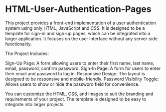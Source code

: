 # HTML-User-Authentication-Pages
This project provides a front-end implementation of a user authentication system using only HTML, JavaScript and CSS. It is designed to be a template for sign-in and sign-up pages, which can be integrated into a larger application. It focuses on the user interface without any server-side functionality.

The Project Includes: 

Sign-Up Page: A form allowing users to enter their first name, last name, email, password, confirm password.
Sign-In Page: A form for users to enter their email and password to log in.
Responsive Design: The layout is designed to be responsive and mobile-friendly.
Password Visibility Toggle: Allows users to show or hide the password field for convenience.

You can customize the HTML, CSS, and images to suit the branding and requirements of your project. The template is designed to be easy to integrate into larger projects.
